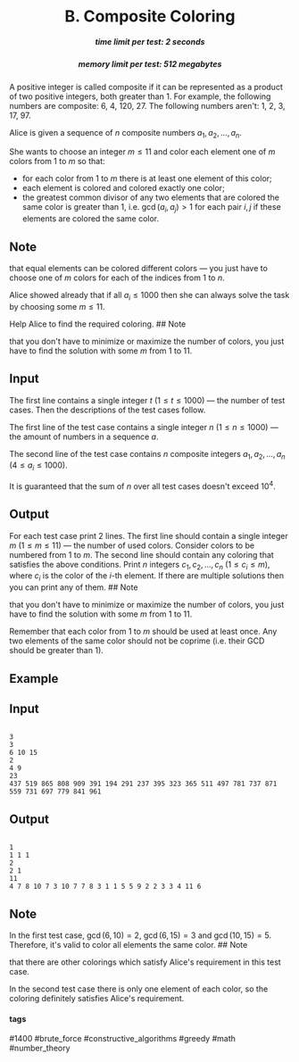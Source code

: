 <h1 style='text-align: center;'> B. Composite Coloring</h1>

<h5 style='text-align: center;'>time limit per test: 2 seconds</h5>
<h5 style='text-align: center;'>memory limit per test: 512 megabytes</h5>

A positive integer is called composite if it can be represented as a product of two positive integers, both greater than $1$. For example, the following numbers are composite: $6$, $4$, $120$, $27$. The following numbers aren't: $1$, $2$, $3$, $17$, $97$.

Alice is given a sequence of $n$ composite numbers $a_1,a_2,\ldots,a_n$.

She wants to choose an integer $m \le 11$ and color each element one of $m$ colors from $1$ to $m$ so that:

* for each color from $1$ to $m$ there is at least one element of this color;
* each element is colored and colored exactly one color;
* the greatest common divisor of any two elements that are colored the same color is greater than $1$, i.e. $\gcd(a_i, a_j)>1$ for each pair $i, j$ if these elements are colored the same color.

## Note

 that equal elements can be colored different colors — you just have to choose one of $m$ colors for each of the indices from $1$ to $n$.

Alice showed already that if all $a_i \le 1000$ then she can always solve the task by choosing some $m \le 11$.

Help Alice to find the required coloring. ## Note

 that you don't have to minimize or maximize the number of colors, you just have to find the solution with some $m$ from $1$ to $11$.

## Input

The first line contains a single integer $t$ ($1 \le t \le 1000$) — the number of test cases. Then the descriptions of the test cases follow.

The first line of the test case contains a single integer $n$ ($1 \le n \le 1000$) — the amount of numbers in a sequence $a$.

The second line of the test case contains $n$ composite integers $a_1,a_2,\ldots,a_n$ ($4 \le a_i \le 1000$).

It is guaranteed that the sum of $n$ over all test cases doesn't exceed $10^4$.

## Output

For each test case print $2$ lines. The first line should contain a single integer $m$ ($1 \le m \le 11$) — the number of used colors. Consider colors to be numbered from $1$ to $m$. The second line should contain any coloring that satisfies the above conditions. Print $n$ integers $c_1, c_2, \dots, c_n$ ($1 \le c_i \le m$), where $c_i$ is the color of the $i$-th element. If there are multiple solutions then you can print any of them. ## Note

 that you don't have to minimize or maximize the number of colors, you just have to find the solution with some $m$ from $1$ to $11$.

Remember that each color from $1$ to $m$ should be used at least once. Any two elements of the same color should not be coprime (i.e. their GCD should be greater than $1$).

## Example

## Input


```

3
3
6 10 15
2
4 9
23
437 519 865 808 909 391 194 291 237 395 323 365 511 497 781 737 871 559 731 697 779 841 961

```
## Output


```

1
1 1 1
2
2 1
11
4 7 8 10 7 3 10 7 7 8 3 1 1 5 5 9 2 2 3 3 4 11 6

```
## Note

In the first test case, $\gcd(6,10)=2$, $\gcd(6,15)=3$ and $\gcd(10,15)=5$. Therefore, it's valid to color all elements the same color. ## Note

 that there are other colorings which satisfy Alice's requirement in this test case.

In the second test case there is only one element of each color, so the coloring definitely satisfies Alice's requirement.



#### tags 

#1400 #brute_force #constructive_algorithms #greedy #math #number_theory 